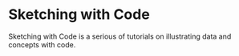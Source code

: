 # Sketching with Code

Sketching with Code is a serious of tutorials on illustrating data and concepts with code.


